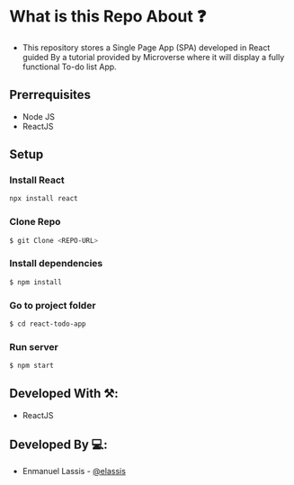 # What is this Repo About ❓
- This repository stores a Single Page App (SPA) developed in React guided By a tutorial provided by Microverse where it will display a fully functional To-do list App.


## Prerrequisites
- Node JS
- ReactJS 

## Setup
### Install React
``` bash
npx install react
```
### Clone Repo
``` bash
$ git Clone <REPO-URL>
```

### Install dependencies 
``` bash
$ npm install
```

### Go to project folder 
``` bash
$ cd react-todo-app
```

### Run server 
``` bash
$ npm start
```
## Developed With ⚒️: 
- ReactJS

## Developed By 💻: 
- Enmanuel Lassis - [@elassis](https://github.com/elassis)
